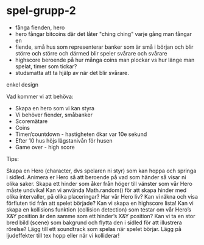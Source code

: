 # spel-grupp-2

- fånga fienden, hero 
- hero fångar bitcoins där det låter "ching ching" varje gång man fångar en
- fiende, små hus som representerar banker som är små i början och blir större och större och därmed blir speler svårare och svårare
- highscore beroende på hur många coins man plockar vs hur länge man spelat, timer som tickar? 
- studsmatta att ta hjälp av när det blir svårare.


enkel design

Vad kommer vi att behöva:
- Skapa en hero som vi kan styra
- Vi behöver fiender, småbanker
- Scoremätare
- Coins
- Timer/countdown - hastigheten ökar var 10e sekund
- Efter 10 hus höjs lägstanivån för husen
- Game over - high score




Tips:

Skapa en Hero (character, dvs spelaren ni styr) som kan hoppa och springa i sidled.
Animera er Hero så att beroende på vad som händer så visar ni olika saker.
Skapa ett hinder som åker från höger till vänster som vår Hero måste undvika!
Kan vi använda Math.random() för att skapa hinder med olika intervaller, på olika placeringar?
Har vår Hero liv? 
Kan vi räkna och visa förfluten tid från att spelet började?
Kan vi skapa en highscore lista!
Kan vi skapa en kollisions funktion (collision detection) som testar om vår Hero’s X&Y position är den samme som ett hinder’s X&Y position?
Kan vi ta en stor bred bild (scene) som bakgrund och flytta den i sidled för att illustrera rörelse?
Lägg till ett soundtrack som spelas när spelet börjar.
Lägg på ljudeffekter till tex hopp eller när vi kolliderar!

